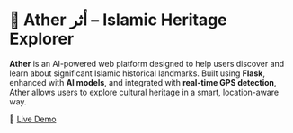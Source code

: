 # 🕌 Ather أثر – Islamic Heritage Explorer

**Ather** is an AI-powered web platform designed to help users discover and learn about significant Islamic historical landmarks. Built using **Flask**, enhanced with **AI models**, and integrated with **real-time GPS detection**, Ather allows users to explore cultural heritage in a smart, location-aware way.

🔗 [Live Demo](https://abdulshakoor10.github.io/evcHack/)
